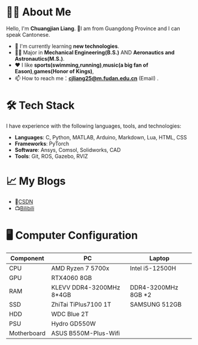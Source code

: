 # 👨‍💻 About Me

Hello, I'm **Chuangjian Liang**. 👋I am from Guangdong Province and I can speak Cantonese.

- 🌱 I'm currently learning **new technologies**.
- 🧑‍🎓 Major in **Mechanical Engineering(B.S.)** AND **Aeronautics and Astronautics(M.S.)**.
- ❤️ I like **sports(swimming,running)**,**music(a big fan of Eason)**,**games(Honor of Kings)**,
- 📫 How to reach me：**cjliang25@m.fudan.edu.cn** (Email)  .

# 🛠 Tech Stack

I have experience with the following languages, tools, and technologies:

- **Languages**: C, Python, MATLAB, Arduino, Markdown, Lua, HTML, CSS
- **Frameworks**:  PyTorch
- **Software**: Ansys, Comsol, Solidworks, CAD 
- **Tools**: Git, ROS, Gazebo, RVIZ

# 📈 My Blogs
- 📓[CSDN](https://blog.csdn.net/liam_lcj?spm=1000.2115.3001.5343)
- 📺[Bilibili](https://space.bilibili.com/392388849?spm_id_from=333.1007.0.0)


# 🖥️ Computer Configuration

| Component   | PC                       | Laptop                                 |
|-------------|--------------------------|----------------------------------------|
| CPU         | AMD Ryzen 7 5700x         | Intel i5-12500H   |
| GPU         | RTX4060  8GB     |      |
| RAM         | KLEVV DDR4-3200MHz 8*4GB | DDR4-3200MHz 8GB *2                    |
| SSD         | ZhiTai TiPlus7100 1T              | SAMSUNG 512GB         |
| HDD         | WDC Blue 2T                |                                        |
| PSU         | Hydro GD550W             |                                        |
| Motherboard | ASUS B550M-Plus-Wifi          |                                        |
